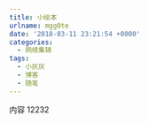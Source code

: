 ```yaml
---
title: 小绘本
urlname: mgg0te
date: '2018-03-11 23:21:54 +0000'
categories:
  - 网络集锦
tags:
  - 小灰灰
  - 博客
  - 随笔
---
```


内容
12232
